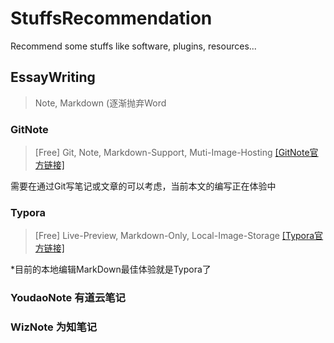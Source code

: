 # StuffsRecommendation
 Recommend some stuffs like software, plugins, resources...

## EssayWriting

> Note, Markdown (逐渐抛弃Word

### GitNote
> [Free] Git, Note, Markdown-Support, Muti-Image-Hosting
> [[GitNote官方链接]](https://gitnoteapp.com/)

需要在通过Git写笔记或文章的可以考虑，当前本文的编写正在体验中

### Typora
> [Free] Live-Preview, Markdown-Only, Local-Image-Storage
> [[Typora官方链接]](https://typora.io)

*目前的本地编辑MarkDown最佳体验就是Typora了

### YoudaoNote 有道云笔记

### WizNote 为知笔记